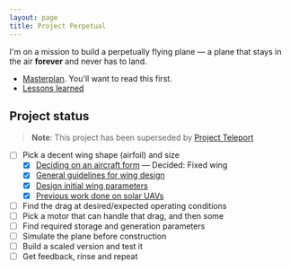 ```yaml
---
layout: page
title: Project Perpetual
---
```


I'm on a mission to build a perpetually flying plane &mdash; a plane that stays in the air **forever** and never has to land.

- [Masterplan](masterplan/). You'll want to read this first.
- [Lessons learned](lessons/)

## Project status

> **Note**: This project has been superseded by [Project Teleport](/teleport)

- [ ] Pick a decent wing shape (airfoil) and size
  - [X] [Deciding on an aircraft form](logs/aircraft-form) &mdash; Decided: Fixed wing
  - [X] [General guidelines for wing design](logs/general-guidelines-for-wing-design)
  - [X] [Design initial wing parameters](logs/initial-wing-parameters)
  - [X] [Previous work done on solar UAVs](logs/previous-work)
- [ ] Find the drag at desired/expected operating conditions
- [ ] Pick a motor that can handle that drag, and then some
- [ ] Find required storage and generation parameters
- [ ] Simulate the plane before construction
- [ ] Build a scaled version and test it
- [ ] Get feedback, rinse and repeat
